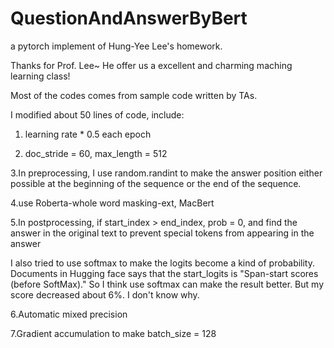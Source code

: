 # QuestionAndAnswerByBert
a pytorch implement of Hung-Yee Lee's homework.

Thanks for Prof. Lee~ He offer us a excellent and charming maching learning class!


Most of the codes comes from sample code written by TAs.

I modified about 50 lines of code, include:

1. learning rate * 0.5 each epoch

2. doc_stride = 60, max_length = 512

3.In preprocessing, I use random.randint to make the answer position either possible at the beginning of the sequence or the end of the sequence.

4.use Roberta-whole word masking-ext,  MacBert

5.In postprocessing, if start_index > end_index, prob = 0, and find the answer in the original text to prevent special tokens from appearing in the answer

I also tried to use softmax to make the logits become a kind of probability. Documents in Hugging face says that the start_logits is "Span-start scores (before SoftMax)." So I think use softmax can make the result better. But my score decreased about 6%. I don't know why. 

6.Automatic mixed precision

7.Gradient accumulation to make batch_size = 128
